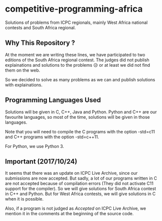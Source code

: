 # competitive-programming-africa
Solutions of problems from ICPC regionals, mainly West Africa national contests
and South Africa regional.

## Why This Repository ?
At the moment we are writing these lines, we have participated to two editions
of the South Africa regional contest. The judges did not publish explainations
and solutions to the problems :disappointed_relieved: or at least we did not
find them on the web.

So we decided to solve as many problems as we can and publish solutions with
explainations.

## Programming Languages Used
Solutions will be given in C, C++, Java and Python. Python and C++ are our
favourite languages, so most of the time, solutions will be given in those
languages.

Note that you will need to compile the C programs with the option -std=c11 and
C++ programs with the option -std=c++11.

For Python, we use Python 3.

## Important (2017/10/24)
It seems that there was an update on ICPC Live Archive, since our
submissions are now accepted. But sadly, a lot of our programs written in C are
not accepted because of compilation errors (They did not activate C11 support
for the compiler). So we will give solutions for South Africa contest in
C++ and Python. But for West Africa contests, we will give solutions in C when
it is possible.

Also, if a program is not judged as *Accepted* on ICPC Live Archive, we mention
it in the comments at the beginning of the source code.
